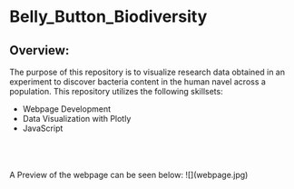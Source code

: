 # Belly_Button_Biodiversity
## Overview:
The purpose of this repository is to visualize research data obtained in an experiment to discover bacteria content in the human navel across a population. This repository utilizes the following skillsets:
* Webpage Development 
* Data Visualization with Plotly
* JavaScript
</br>
</br>
</br>
A Preview of the webpage can be seen below:
![](webpage.jpg)
